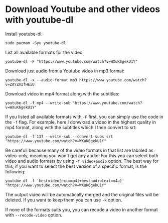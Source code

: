 # Download Youtube and other videos with youtube-dl

Install youtube-dl:
```
sudo pacman -Syu youtube-dl
```

List all available formats for the video:
```
youtube-dl -F "https://www.youtube.com/watch?v=WXuK6gekU1Y"
```

Download just audio from a Youtube video in mp3 format:
```
youtube-dl -x --audio-format mp3 https://www.youtube.com/watch?v=ZAYZmIfHEiU
```

Download video in mp4 format along with the subtitles:
```
youtube-dl -f mp4 --write-sub "https://www.youtube.com/watch?v=WXuK6gekU1Y"
```

If you listed all available formats with `-F` first, you can simply use the code in the `-f` flag. For example, here I donwload a video in the highest quality in mp4 format, along with the subtitles which I then convert to srt:
```
youtube-dl -f 137 --write-sub --convert-subs srt "https://www.youtube.com/watch?v=WXuK6gekU1Y"
```

Be carefull because many of the video formats in that list are labaled as video-only, meaning you won't get any audio! For this you can select both video and audio formats by using `-f video+audio` option. The best way for this, if you want to select the best version of a specific format, is the following:
```
youtube-dl -f 'bestvideo[ext=mp4]+bestaudio[ext=m4a]' "https://www.youtube.com/watch?v=WXuK6gekU1Y"
```

The output video will be automatically merged and the original files will be deleted. If you want to keep them you can use `-k` option.

If none of the formats suits you, you can recode a video in another format with `--recode-video` option.


